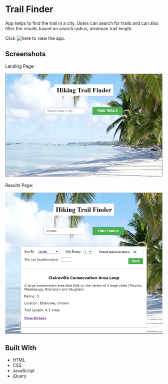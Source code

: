 # Trail Finder

App helps to find the trail in a city. Users can search for trails and can also filter the results based on search radius, minimum trail length.

Click ![here](https://supu4aqua.github.io/TrailFinder/) to view the app.


## Screenshots
Landing Page:

![Landing screen](Screenshots/LandingPage.png)

Results Page:

![Results screen](Screenshots/ResultsPage.png)

## Built With

* HTML
* CSS
* JavaScript
* jQuery
